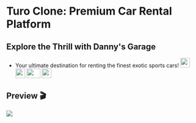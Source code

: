 # Turo Clone: Premium Car Rental Platform
## Explore the Thrill with Danny's Garage

- Your ultimate destination for renting the finest exotic sports cars!
    <img src="https://cultofthepartyparrot.com/parrots/hd/githubparrot.gif" width="25" height="25"/>
    <img src="https://cultofthepartyparrot.com/flags/hd/iranparrot.gif" width="25" height="25"/>
    <img src="https://cultofthepartyparrot.com/parrots/asyncparrot.gif" width="36" height="25"/>
    <img src="https://cultofthepartyparrot.com/parrots/hd/60fpsparrot.gif" width="25" height="25"/>


## Preview 🎬
<img src="https://github.com/dannycao1997/TuroClone/blob/38ff43235f8e9b0d94040ee14533d279394788de/example.gif"/>
